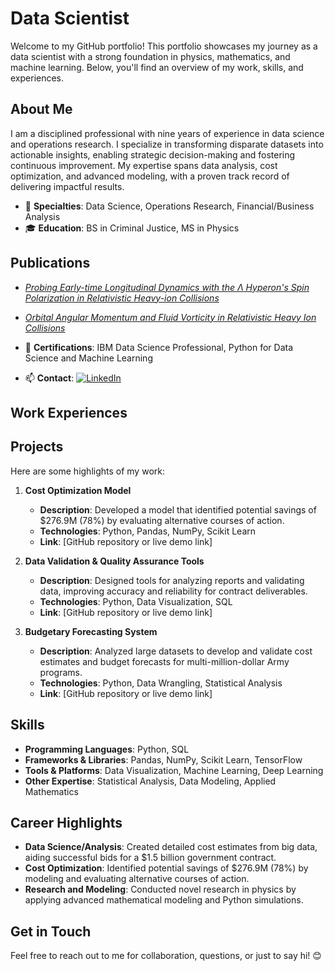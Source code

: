 
# Data Scientist

Welcome to my GitHub portfolio! This portfolio showcases my journey as a data scientist with a strong foundation in physics, mathematics, and machine learning. Below, you'll find an overview of my work, skills, and experiences.

## About Me

I am a disciplined professional with nine years of experience in data science and operations research. I specialize in transforming disparate datasets into actionable insights, enabling strategic decision-making and fostering continuous improvement. My expertise spans data analysis, cost optimization, and advanced modeling, with a proven track record of delivering impactful results.

- 🌟 **Specialties**: Data Science, Operations Research, Financial/Business Analysis
- 🎓 **Education**: BS in Criminal Justice, MS in Physics 

## Publications

- [*Probing Early-time Longitudinal Dynamics with the Λ Hyperon's Spin Polarization in Relativistic Heavy-ion Collisions*](https://arxiv.org/abs/2106.08125v3)
- [*Orbital Angular Momentum and Fluid Vorticity in Relativistic Heavy Ion Collisions*](https://digitalcommons.wayne.edu/oa_theses/785/)

- 📜 **Certifications**: IBM Data Science Professional, Python for Data Science and Machine Learning
- 📫 **Contact**: [![LinkedIn](https://img.shields.io/badge/LinkedIn-Profile-blue?logo=linkedin&logoColor=white)](https://www.linkedin.com/in/vahidin-jupic-0947b534b/)

## Work Experiences

## Projects

Here are some highlights of my work:

1. **Cost Optimization Model**  
   - **Description**: Developed a model that identified potential savings of $276.9M (78%) by evaluating alternative courses of action.  
   - **Technologies**: Python, Pandas, NumPy, Scikit Learn  
   - **Link**: [GitHub repository or live demo link]

2. **Data Validation & Quality Assurance Tools**  
   - **Description**: Designed tools for analyzing reports and validating data, improving accuracy and reliability for contract deliverables.  
   - **Technologies**: Python, Data Visualization, SQL  
   - **Link**: [GitHub repository or live demo link]

3. **Budgetary Forecasting System**  
   - **Description**: Analyzed large datasets to develop and validate cost estimates and budget forecasts for multi-million-dollar Army programs.  
   - **Technologies**: Python, Data Wrangling, Statistical Analysis  
   - **Link**: [GitHub repository or live demo link]

## Skills

- **Programming Languages**: Python, SQL  
- **Frameworks & Libraries**: Pandas, NumPy, Scikit Learn, TensorFlow  
- **Tools & Platforms**: Data Visualization, Machine Learning, Deep Learning  
- **Other Expertise**: Statistical Analysis, Data Modeling, Applied Mathematics  

## Career Highlights

- **Data Science/Analysis**: Created detailed cost estimates from big data, aiding successful bids for a $1.5 billion government contract.  
- **Cost Optimization**: Identified potential savings of $276.9M (78%) by modeling and evaluating alternative courses of action.  
- **Research and Modeling**: Conducted novel research in physics by applying advanced mathematical modeling and Python simulations.  



## Get in Touch

Feel free to reach out to me for collaboration, questions, or just to say hi! 😊
